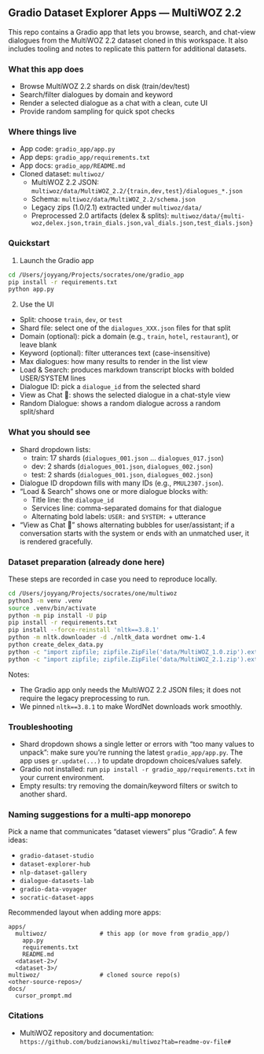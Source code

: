 ## Gradio Dataset Explorer Apps — MultiWOZ 2.2

This repo contains a Gradio app that lets you browse, search, and chat-view dialogues from the MultiWOZ 2.2 dataset cloned in this workspace. It also includes tooling and notes to replicate this pattern for additional datasets.

### What this app does

- Browse MultiWOZ 2.2 shards on disk (train/dev/test)
- Search/filter dialogues by domain and keyword
- Render a selected dialogue as a chat with a clean, cute UI
- Provide random sampling for quick spot checks

### Where things live

- App code: `gradio_app/app.py`
- App deps: `gradio_app/requirements.txt`
- App docs: `gradio_app/README.md`
- Cloned dataset: `multiwoz/`
  - MultiWOZ 2.2 JSON: `multiwoz/data/MultiWOZ_2.2/{train,dev,test}/dialogues_*.json`
  - Schema: `multiwoz/data/MultiWOZ_2.2/schema.json`
  - Legacy zips (1.0/2.1) extracted under `multiwoz/data/`
  - Preprocessed 2.0 artifacts (delex & splits): `multiwoz/data/{multi-woz,delex.json,train_dials.json,val_dials.json,test_dials.json}`

### Quickstart

1) Launch the Gradio app

```bash
cd /Users/joyyang/Projects/socrates/one/gradio_app
pip install -r requirements.txt
python app.py
```

2) Use the UI

- Split: choose `train`, `dev`, or `test`
- Shard file: select one of the `dialogues_XXX.json` files for that split
- Domain (optional): pick a domain (e.g., `train`, `hotel`, `restaurant`), or leave blank
- Keyword (optional): filter utterances text (case-insensitive)
- Max dialogues: how many results to render in the list view
- Load & Search: produces markdown transcript blocks with bolded USER/SYSTEM lines
- Dialogue ID: pick a `dialogue_id` from the selected shard
- View as Chat 💬: shows the selected dialogue in a chat-style view
- Random Dialogue: shows a random dialogue across a random split/shard

### What you should see

- Shard dropdown lists:
  - train: 17 shards (`dialogues_001.json` … `dialogues_017.json`)
  - dev: 2 shards (`dialogues_001.json`, `dialogues_002.json`)
  - test: 2 shards (`dialogues_001.json`, `dialogues_002.json`)
- Dialogue ID dropdown fills with many IDs (e.g., `PMUL2307.json`).
- “Load & Search” shows one or more dialogue blocks with:
  - Title line: the `dialogue_id`
  - Services line: comma-separated domains for that dialogue
  - Alternating bold labels: `USER:` and `SYSTEM:` + utterance
- “View as Chat 💬” shows alternating bubbles for user/assistant; if a conversation starts with the system or ends with an unmatched user, it is rendered gracefully.

### Dataset preparation (already done here)

These steps are recorded in case you need to reproduce locally.

```bash
cd /Users/joyyang/Projects/socrates/one/multiwoz
python3 -m venv .venv
source .venv/bin/activate
python -m pip install -U pip
pip install -r requirements.txt
pip install --force-reinstall 'nltk==3.8.1'
python -m nltk.downloader -d ./nltk_data wordnet omw-1.4
python create_delex_data.py
python -c "import zipfile; zipfile.ZipFile('data/MultiWOZ_1.0.zip').extractall('data/MultiWOZ_1.0')"
python -c "import zipfile; zipfile.ZipFile('data/MultiWOZ_2.1.zip').extractall('data/MultiWOZ_2.1')"
```

Notes:
- The Gradio app only needs the MultiWOZ 2.2 JSON files; it does not require the legacy preprocessing to run.
- We pinned `nltk==3.8.1` to make WordNet downloads work smoothly.

### Troubleshooting

- Shard dropdown shows a single letter or errors with “too many values to unpack”: make sure you’re running the latest `gradio_app/app.py`. The app uses `gr.update(...)` to update dropdown choices/values safely.
- Gradio not installed: run `pip install -r gradio_app/requirements.txt` in your current environment.
- Empty results: try removing the domain/keyword filters or switch to another shard.

### Naming suggestions for a multi-app monorepo

Pick a name that communicates “dataset viewers” plus “Gradio”. A few ideas:

- `gradio-dataset-studio`
- `dataset-explorer-hub`
- `nlp-dataset-gallery`
- `dialogue-datasets-lab`
- `gradio-data-voyager`
- `socratic-dataset-apps`

Recommended layout when adding more apps:

```
apps/
  multiwoz/               # this app (or move from gradio_app/)
    app.py
    requirements.txt
    README.md
  <dataset-2>/
  <dataset-3>/
multiwoz/                 # cloned source repo(s)
<other-source-repos>/
docs/
  cursor_prompt.md
```

### Citations

- MultiWOZ repository and documentation: `https://github.com/budzianowski/multiwoz?tab=readme-ov-file#`



